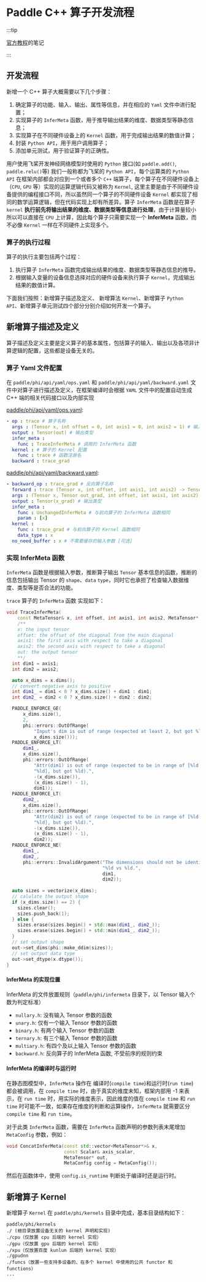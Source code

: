 # Paddle C++ 算子开发流程

:::tip

[官方教程](https://www.paddlepaddle.org.cn/documentation/docs/zh/develop/dev_guides/api_contributing_guides/new_cpp_op_cn.html)的笔记

:::


## 开发流程

新增一个 C++ 算子大概需要以下几个步骤：

1. 确定算子的功能、输入、输出、属性等信息，并在相应的 `Yaml` 文件中进行配置；
2. 实现算子的 `InferMeta` 函数，用于推导输出结果的维度、数据类型等静态信息；
3. 实现算子在不同硬件设备上的 `Kernel` 函数，用于完成输出结果的数值计算；
4. 封装 `Python API`，用于用户调用算子；
5. 添加单元测试，用于验证算子的正确性。


用户使用飞桨开发神经网络模型时使用的 `Python` 接口(如 `paddle.add()`, `paddle.relu()`等) 我们一般称都为飞桨的 `Python API`，每个运算类的 `Python API` 在框架内部都会对应到一个或者多个 `C++` 端算子，每个算子在不同硬件设备上（`CPU`, `GPU` 等）实现的运算逻辑代码又被称为 `Kernel`, 这里主要是由于不同硬件设备提供的编程接口不同，所以虽然同一个算子的不同硬件设备 `Kernel` 都实现了相同的数学运算逻辑，但在代码实现上却有所差异。算子 `InferMeta` 函数是在算子 `kernel` **执行前先将输出结果的维度、数据类型等信息进行处理**，由于计算量较小所以可以直接在 `CPU` 上计算，因此每个算子只需要实现一个 **InferMeta** 函数，而不必像 `Kernel` 一样在不同硬件上实现多个。

### 算子的执行过程

算子的执行主要包括两个过程：

1. 执行算子 `InferMeta` 函数完成输出结果的维度、数据类型等静态信息的推导。
2. 根据输入变量的设备信息选择对应的硬件设备来执行算子 `Kernel`，完成输出结果的数值计算。


下面我们按照：新增算子描述及定义、 新增算法 `Kernel`、新增算子 `Python API`、新增算子单元测试四个部分分别介绍如何开发一个算子。

## 新增算子描述及定义

算子描述及定义主要是定义算子的基本属性，包括算子的输入、输出以及各项非计算逻辑的配置，这些都是设备无关的。

### 算子 Yaml 文件配置

在 `paddle/phi/api/yaml/ops.yaml` 和 `paddle/phi/api/yaml/backward.yaml` 文件中对算子进行描述及定义，在框架编译时会根据 `YAML` 文件中的配置自动生成 C++ 端的相关代码接口以及内部实现

[paddle/phi/api/yaml/ops.yaml](https://www.paddlepaddle.org.cn/documentation/docs/zh/develop/dev_guides/api_contributing_guides/new_cpp_op_cn.html#:~:text=Yaml%20%E9%85%8D%E7%BD%AE%E8%A7%84%E5%88%99%EF%BC%9A-,paddle/phi/api/yaml/ops.yaml,-%E4%B8%AD%20trace%20%E7%9B%B8%E5%85%B3):

```yaml
- op : trace # 算子名称
  args : (Tensor x, int offset = 0, int axis1 = 0, int axis2 = 1) # 输入参数
  output : Tensor(out) # 输出类型
  infer_meta :
    func : TraceInferMeta # 调用的 InferMeta 函数
  kernel : # 算子的 Kernel 配置
    func : trace # 函数注册名
  backward : trace_grad 
```

[paddle/phi/api/yaml/backward.yaml](https://www.paddlepaddle.org.cn/documentation/docs/zh/develop/dev_guides/api_contributing_guides/new_cpp_op_cn.html#:~:text=backward%20%3A%20trace_grad-,paddle/phi/api/yaml/backward.yaml,-%E4%B8%AD%20trace%20%E7%9B%B8%E5%85%B3):

```yaml
- backward_op : trace_grad # 反向算子名称
  forward : trace (Tensor x, int offset, int axis1, int axis2) -> Tensor(out) # 对应的前向算子名称
  args : (Tensor x, Tensor out_grad, int offset, int axis1, int axis2) # 输入参数
  output : Tensor(x_grad) # 输出类型
  infer_meta :
    func : UnchangedInferMeta # 与前向算子的 InferMeta 函数相同
    param : [x] 
  kernel :
    func : trace_grad # 与前向算子的 Kernel 函数相同
    data_type : x
  no_need_buffer : x # 不需要缓存的输入参数 [可选]
```

### 实现 InferMeta 函数

`InferMeta` 函数是根据输入参数，推断算子输出 `Tensor` 基本信息的函数，推断的信息包括输出 Tensor 的 `shape`、`data` `type`，同时它也承担了检查输入数据维度、类型等是否合法的功能。

`trace` 算子的 `InferMeta` 函数 实现如下：

```cpp
void TraceInferMeta(
    const MetaTensor& x, int offset, int axis1, int axis2, MetaTensor* out) {
	/**
	x: the input tensor
	offset: the offset of the diagonal from the main diagonal
	axis1: the first axis with respect to take a diagonal
	axis2: the second axis with respect to take a diagonal
	out: the output tensor
	**/
  int dim1 = axis1;
  int dim2 = axis2;

  auto x_dims = x.dims();
  // convert negative axis to positive
  int dim1_ = dim1 < 0 ? x_dims.size() + dim1 : dim1;
  int dim2_ = dim2 < 0 ? x_dims.size() + dim2 : dim2;

  PADDLE_ENFORCE_GE(
      x_dims.size(),
      2,
      phi::errors::OutOfRange(
          "Input's dim is out of range (expected at least 2, but got %ld).",
          x_dims.size()));
  PADDLE_ENFORCE_LT(
      dim1_,
      x_dims.size(),
      phi::errors::OutOfRange(
          "Attr(dim1) is out of range (expected to be in range of [%ld, "
          "%ld], but got %ld).",
          -(x_dims.size()),
          (x_dims.size() - 1),
          dim1));
  PADDLE_ENFORCE_LT(
      dim2_,
      x_dims.size(),
      phi::errors::OutOfRange(
          "Attr(dim2) is out of range (expected to be in range of [%ld, "
          "%ld], but got %ld).",
          -(x_dims.size()),
          (x_dims.size() - 1),
          dim2));
  PADDLE_ENFORCE_NE(
      dim1_,
      dim2_,
      phi::errors::InvalidArgument("The dimensions should not be identical "
                                   "%ld vs %ld.",
                                   dim1,
                                   dim2));
  
  auto sizes = vectorize(x_dims);
  // calulate the output shape
  if (x_dims.size() == 2) {
    sizes.clear();
    sizes.push_back(1);
  } else {
    sizes.erase(sizes.begin() + std::max(dim1_, dim2_));
    sizes.erase(sizes.begin() + std::min(dim1_, dim2_));
  }
  // set output shape
  out->set_dims(phi::make_ddim(sizes));
  // set output data type
  out->set_dtype(x.dtype());
}
```

#### InferMeta 的实现位置

InferMeta 的文件放置规则（`paddle/phi/infermeta` 目录下，以 Tensor 输入个数为判定标准）

- `nullary.h`: 没有输入 Tensor 参数的函数
- `unary.h`: 仅有一个输入 Tensor 参数的函数
- `binary.h`: 有两个输入 Tensor 参数的函数
- `ternary.h`: 有三个输入 Tensor 参数的函数
- `multiary.h`: 有四个及以上输入 Tensor 参数的函数
- `backward.h`: 反向算子的 InferMeta 函数, 不受前序的规则约束

#### InferMeta 的编译时与运行时

在静态图模型中，`InferMeta` 操作在 编译时(`compile time`)和运行时(`run time`) 都会被调用，在 `compile time` 时，由于真实的维度未知，框架内部用 -1 来表示，在 `run time` 时，用实际的维度表示，因此维度的值在 `compile time` 和 `run time` 时可能不一致，如果存在维度的判断和运算操作，`InferMeta` 就需要区分 `compile time` 和 `run time`。

对于此类 `InferMeta` 函数，需要在 `InferMeta` 函数声明的参数列表末尾增加 `MetaConfig` 参数，例如：

```cpp
void ConcatInferMeta(const std::vector<MetaTensor*>& x,
                     const Scalar& axis_scalar,
                     MetaTensor* out,
                     MetaConfig config = MetaConfig());
```

然后在函数体中，使用 `config.is_runtime` 判断处于编译时还是运行时。

##  新增算子 Kernel

新增算子 `Kernel` 在 `paddle/phi/kernels` 目录中完成，基本目录结构如下：

```plain
paddle/phi/kernels
./ (根目录放置设备无关的 kernel 声明和实现)
./cpu（仅放置 cpu 后端的 kernel 实现）
./gpu（仅放置 gpu 后端的 kernel 实现）
./xpu（仅放置百度 kunlun 后端的 kernel 实现）
./gpudnn
./funcs（放置一些支持多设备的、在多个 kernel 中使用的公共 functor 和 functions）
...
```




